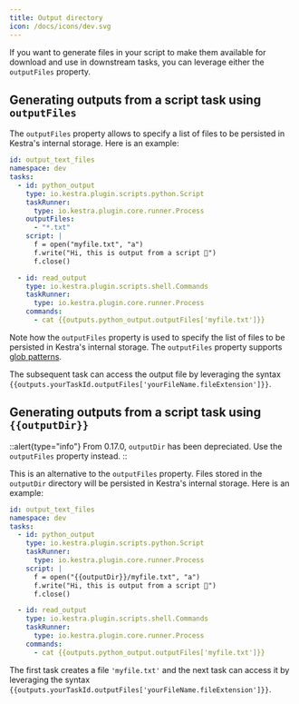 ```yaml
---
title: Output directory
icon: /docs/icons/dev.svg
---
```


If you want to generate files in your script to make them available for download and use in downstream tasks, you can leverage either the `outputFiles` property.

## Generating outputs from a script task using `outputFiles`

The `outputFiles` property allows to specify a list of files to be persisted in Kestra's internal storage. Here is an example:

```yaml
id: output_text_files
namespace: dev
tasks:
  - id: python_output
    type: io.kestra.plugin.scripts.python.Script
    taskRunner:
      type: io.kestra.plugin.core.runner.Process
    outputFiles:
      - "*.txt"
    script: |
      f = open("myfile.txt", "a")
      f.write("Hi, this is output from a script 👋")
      f.close()

  - id: read_output
    type: io.kestra.plugin.scripts.shell.Commands
    taskRunner:
      type: io.kestra.plugin.core.runner.Process
    commands:
      - cat {{outputs.python_output.outputFiles['myfile.txt']}}
```

Note how the `outputFiles` property is used to specify the list of files to be persisted in Kestra's internal storage. The `outputFiles` property supports [glob patterns](https://en.wikipedia.org/wiki/Glob_(programming)).

The subsequent task can access the output file by leveraging the syntax `{{outputs.yourTaskId.outputFiles['yourFileName.fileExtension']}}`.

## Generating outputs from a script task using `{{outputDir}}`

::alert{type="info"}
From 0.17.0, `outputDir` has been depreciated. Use the `outputFiles` property instead.
::

This is an alternative to the `outputFiles` property. Files stored in the `outputDir` directory will be persisted in Kestra's internal storage. Here is an example:

```yaml
id: output_text_files
namespace: dev
tasks:
  - id: python_output
    type: io.kestra.plugin.scripts.python.Script
    taskRunner:
      type: io.kestra.plugin.core.runner.Process
    script: |
      f = open("{{outputDir}}/myfile.txt", "a")
      f.write("Hi, this is output from a script 👋")
      f.close()

  - id: read_output
    type: io.kestra.plugin.scripts.shell.Commands
    taskRunner:
      type: io.kestra.plugin.core.runner.Process
    commands:
      - cat {{outputs.python_output.outputFiles['myfile.txt']}}
```

The first task creates a file `'myfile.txt'` and the next task can access it by leveraging the syntax `{{outputs.yourTaskId.outputFiles['yourFileName.fileExtension']}}`.

